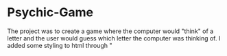 # Psychic-Game

The project was to create a game where the computer would "think" of a letter and the user would guess which letter the computer was thinking of. I added some styling to html through "<style>" tags. but the rest was built using javascript.